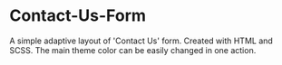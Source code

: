 # Contact-Us-Form
A simple adaptive layout of 'Contact Us' form. Created with HTML and SCSS.
The main theme color can be easily changed in one action.
